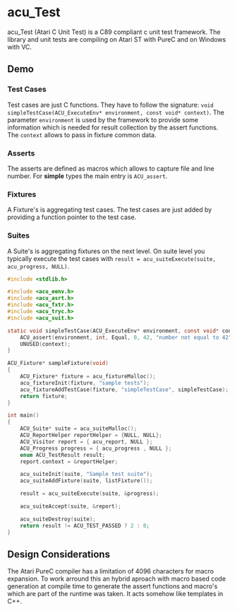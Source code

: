 # acu_Test 

acu_Test (Atari C Unit Test) is a C89 compliant c unit test framework. The library and unit tests are compiling 
on Atari ST with PureC and on Windows with VC. 

## Demo

### Test Cases
Test cases are just C functions. They have to follow the signature: `void simpleTestCase(ACU_ExecuteEnv* environment, const void* context)`.
The parameter `environment` is used by the framework to provide some information which is needed for result collection by the assert functions.
The `context` allows to pass in fixture common data.

### Asserts

The asserts are defined as macros which allows to capture file and line number. For **simple** types the main entry
is `ACU_assert`.

### Fixtures

A Fixture's is aggregating test cases. The test cases are just added by providing a function pointer to the test case.

### Suites

A Suite's is aggregating fixtures on the next level. On suite level you typically execute the test 
cases with `result = acu_suiteExecute(suite, acu_progress, NULL)`.

```C
#include <stdlib.h>

#include <acu_eenv.h>
#include <acu_asrt.h>
#include <acu_fxtr.h>
#include <acu_tryc.h>
#include <acu_suit.h>

static void simpleTestCase(ACU_ExecuteEnv* environment, const void* context) {
    ACU_assert(environment, int, Equal, 0, 42, "number not equal to 42");
    UNUSED(context);
}

ACU_Fixture* sampleFixture(void)
{
    ACU_Fixture* fixture = acu_fixtureMalloc();
    acu_fixtureInit(fixture, "sample tests");
    acu_fixtureAddTestCase(fixture, "simpleTestCase", simpleTestCase);
    return fixture;
}

int main()
{
    ACU_Suite* suite = acu_suiteMalloc();
    ACU_ReportHelper reportHelper = {NULL, NULL};
    ACU_Visitor report = { acu_report, NULL };
    ACU_Progress progress = { acu_progress , NULL };
    enum ACU_TestResult result;
    report.context = &reportHelper;

    acu_suiteInit(suite, "Sample test suite");
    acu_suiteAddFixture(suite, listFixture());

    result = acu_suiteExecute(suite, &progress);

    acu_suiteAccept(suite, &report);

    acu_suiteDestroy(suite);
    return result != ACU_TEST_PASSED ? 2 : 0;
}
``` 
## Design Considerations

The Atari PureC compiler has a limitation of 4096 characters for macro expansion. To work arround this
an hybrid aproach with macro based code generation at compile time to generate the assert functions and 
macro's which are part of the runtime was taken. It acts somehow like templates in C++.

 
